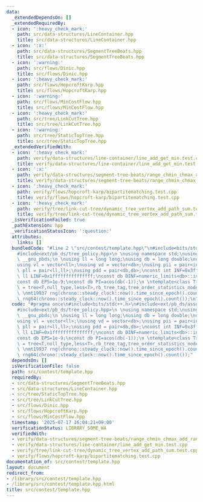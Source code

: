 ```yaml
---
data:
  _extendedDependsOn: []
  _extendedRequiredBy:
  - icon: ':heavy_check_mark:'
    path: src/data-structures/LineContainer.hpp
    title: src/data-structures/LineContainer.hpp
  - icon: ':x:'
    path: src/data-structures/SegmentTreeBeats.hpp
    title: src/data-structures/SegmentTreeBeats.hpp
  - icon: ':warning:'
    path: src/flows/Dinic.hpp
    title: src/flows/Dinic.hpp
  - icon: ':heavy_check_mark:'
    path: src/flows/HopcroftKarp.hpp
    title: src/flows/HopcroftKarp.hpp
  - icon: ':warning:'
    path: src/flows/MinCostFlow.hpp
    title: src/flows/MinCostFlow.hpp
  - icon: ':heavy_check_mark:'
    path: src/tree/LinkCutTree.hpp
    title: src/tree/LinkCutTree.hpp
  - icon: ':warning:'
    path: src/tree/StaticTopTree.hpp
    title: src/tree/StaticTopTree.hpp
  _extendedVerifiedWith:
  - icon: ':heavy_check_mark:'
    path: verify/data-structures/line-container/line_add_get_min.test.cpp
    title: verify/data-structures/line-container/line_add_get_min.test.cpp
  - icon: ':x:'
    path: verify/data-structures/segment-tree-beats/range_chmin_chmax_add_range_sum.test.cpp
    title: verify/data-structures/segment-tree-beats/range_chmin_chmax_add_range_sum.test.cpp
  - icon: ':heavy_check_mark:'
    path: verify/flows/hopcroft-karp/bipartitematching.test.cpp
    title: verify/flows/hopcroft-karp/bipartitematching.test.cpp
  - icon: ':heavy_check_mark:'
    path: verify/tree/link-cut-tree/dynamic_tree_vertex_add_path_sum.test.cpp
    title: verify/tree/link-cut-tree/dynamic_tree_vertex_add_path_sum.test.cpp
  _isVerificationFailed: true
  _pathExtension: hpp
  _verificationStatusIcon: ':question:'
  attributes:
    links: []
  bundledCode: "#line 2 \"src/contest/template.hpp\"\n#include<bits/stdc++.h>\n#include<ext/pb_ds/assoc_container.hpp>\n\
    #include<ext/pb_ds/tree_policy.hpp>\n \nusing namespace std;\nusing namespace\
    \ __gnu_pbds;\n \nusing ll = long long;\nusing db = long double;\nusing vi = vector<int>;\n\
    using vl = vector<ll>;\nusing vd = vector<db>;\nusing pii = pair<int,int>;\nusing\
    \ pll = pair<ll,ll>;\nusing pdd = pair<db,db>;\nconst int INF=0x3fffffff;\nconst\
    \ ll LINF=0x1fffffffffffffff;\nconst db DINF=numeric_limits<db>::infinity();\n\
    const db EPS=1e-9;\nconst db PI=acos(db(-1));\n \ntemplate<class T>\nusing ordered_set\
    \ = tree<T,null_type,less<T>,rb_tree_tag,tree_order_statistics_node_update>;\n\
    \ \nmt19937 rng(chrono::steady_clock::now().time_since_epoch().count());\nmt19937_64\
    \ rng64(chrono::steady_clock::now().time_since_epoch().count());\n"
  code: "#pragma once\n#include<bits/stdc++.h>\n#include<ext/pb_ds/assoc_container.hpp>\n\
    #include<ext/pb_ds/tree_policy.hpp>\n \nusing namespace std;\nusing namespace\
    \ __gnu_pbds;\n \nusing ll = long long;\nusing db = long double;\nusing vi = vector<int>;\n\
    using vl = vector<ll>;\nusing vd = vector<db>;\nusing pii = pair<int,int>;\nusing\
    \ pll = pair<ll,ll>;\nusing pdd = pair<db,db>;\nconst int INF=0x3fffffff;\nconst\
    \ ll LINF=0x1fffffffffffffff;\nconst db DINF=numeric_limits<db>::infinity();\n\
    const db EPS=1e-9;\nconst db PI=acos(db(-1));\n \ntemplate<class T>\nusing ordered_set\
    \ = tree<T,null_type,less<T>,rb_tree_tag,tree_order_statistics_node_update>;\n\
    \ \nmt19937 rng(chrono::steady_clock::now().time_since_epoch().count());\nmt19937_64\
    \ rng64(chrono::steady_clock::now().time_since_epoch().count());"
  dependsOn: []
  isVerificationFile: false
  path: src/contest/template.hpp
  requiredBy:
  - src/data-structures/SegmentTreeBeats.hpp
  - src/data-structures/LineContainer.hpp
  - src/tree/StaticTopTree.hpp
  - src/tree/LinkCutTree.hpp
  - src/flows/Dinic.hpp
  - src/flows/HopcroftKarp.hpp
  - src/flows/MinCostFlow.hpp
  timestamp: '2025-07-17 16:04:21+09:00'
  verificationStatus: LIBRARY_SOME_WA
  verifiedWith:
  - verify/data-structures/segment-tree-beats/range_chmin_chmax_add_range_sum.test.cpp
  - verify/data-structures/line-container/line_add_get_min.test.cpp
  - verify/tree/link-cut-tree/dynamic_tree_vertex_add_path_sum.test.cpp
  - verify/flows/hopcroft-karp/bipartitematching.test.cpp
documentation_of: src/contest/template.hpp
layout: document
redirect_from:
- /library/src/contest/template.hpp
- /library/src/contest/template.hpp.html
title: src/contest/template.hpp
---
```

